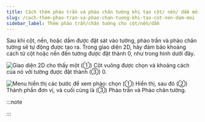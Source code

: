 ```yaml
---
title: Cách thêm phào trần và phào chân tường khi tạo cột/ nền/ dầm mới
slug: /cach-them-phao-tran-va-phao-chan-tuong-khi-tao-cot-nen-dam-moi
sidebar_label: Thêm phào trần/chân tường cho cột/nền/dầm
---
```


Sau khi cột, nền, hoặc dầm được đặt sát vào tường, phào trần và phào chân tường sẽ tự động được tạo ra. Trong giao diện 2D, hãy đảm bảo khoảng cách từ cột hoặc nền đến tường được đặt thành 0, như trong hình dưới đây.

![Giao diện 2D cho thấy một (①) Cột vuông được chọn và khoảng cách của nó với tường được đặt thành (③) 0.](https://storage.googleapis.com/jegavn_kb/image_jegavn/200.1.png)

![Menu hiển thị các bước để xem phào: chọn (①) Hiển thị, sau đó (②) Thành phần đơn vị, và cuối cùng là (③) Phào trần và Phào chân tường.](https://storage.googleapis.com/jegavn_kb/image_jegavn/200.2.png)

:::note

:::